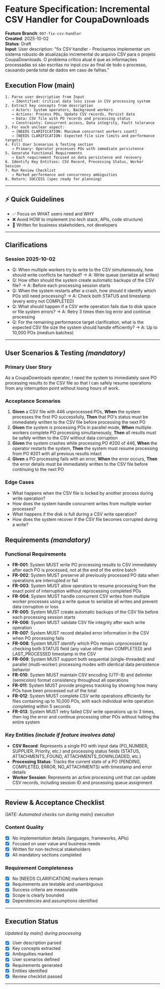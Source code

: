 # Feature Specification: Incremental CSV Handler for CoupaDownloads

**Feature Branch**: `007-fix-csv-handler`  
**Created**: 2025-10-02  
**Status**: Draft  
**Input**: User description: "fix CSV handler - Precisamos implementar um sistema robusto de atualização incremental do arquivo CSV para o projeto CoupaDownloads. O problema crítico atual é que as informações processadas só são escritas no input.csv ao final de todo o processo, causando perda total de dados em caso de falhas."

## Execution Flow (main)
```
1. Parse user description from Input
   → Identified: Critical data loss issue in CSV processing system
2. Extract key concepts from description
   → Actors: System operators, Background workers
   → Actions: Process POs, Update CSV records, Persist data
   → Data: CSV file with PO records and processing status
   → Constraints: Concurrent access, Data integrity, Fault tolerance
3. For each unclear aspect:
   → [NEEDS CLARIFICATION: Maximum concurrent workers count]
   → [NEEDS CLARIFICATION: Expected file size limits and performance targets]
4. Fill User Scenarios & Testing section
   → Primary: Operator processes POs with immediate persistence
5. Generate Functional Requirements
   → Each requirement focused on data persistence and recovery
6. Identify Key Entities: CSV Record, Processing Status, Worker Session
7. Run Review Checklist
   → Marked performance and concurrency ambiguities
8. Return: SUCCESS (spec ready for planning)
```

---

## ⚡ Quick Guidelines
- ✅ Focus on WHAT users need and WHY
- ❌ Avoid HOW to implement (no tech stack, APIs, code structure)
- 👥 Written for business stakeholders, not developers

---

## Clarifications

### Session 2025-10-02
- Q: When multiple workers try to write to the CSV simultaneously, how should write conflicts be handled? → A: Write queue (serialize all writes)
- Q: How often should the system create automatic backups of the CSV file? → A: Before each processing session starts
- Q: When the system restarts after a crash, how should it identify which POs still need processing? → A: Check both STATUS and timestamp (every entry not COMPLETED)
- Q: What should happen if a CSV write operation fails due to disk space or file system errors? → A: Retry 3 times then log error and continue processing
- Q: For the remaining performance target clarification, what is the expected CSV file size the system should handle efficiently? → A: Up to 10,000 POs (medium batches)

---

## User Scenarios & Testing *(mandatory)*

### Primary User Story
As a CoupaDownloads operator, I need the system to immediately save PO processing results to the CSV file so that I can safely resume operations from any interruption point without losing hours of work.

### Acceptance Scenarios
1. **Given** a CSV file with 446 unprocessed POs, **When** the system processes the first PO successfully, **Then** that PO's status must be immediately written to the CSV file before processing the next PO
2. **Given** the system is processing POs in parallel mode, **When** multiple workers complete PO processing simultaneously, **Then** all results must be safely written to the CSV without data corruption
3. **Given** the system crashes while processing PO #200 of 446, **When** the operator restarts the system, **Then** the system must resume processing from PO #201 with all previous results intact
4. **Given** a PO processing fails with an error, **When** the error occurs, **Then** the error details must be immediately written to the CSV file before continuing to the next PO

### Edge Cases
- What happens when the CSV file is locked by another process during write operation?
- How does the system handle concurrent writes from multiple worker processes?
- What happens if the disk is full during a CSV write operation?
- How does the system recover if the CSV file becomes corrupted during a write?

## Requirements *(mandatory)*

### Functional Requirements
- **FR-001**: System MUST write PO processing results to CSV immediately after each PO is processed, not at the end of the entire batch
- **FR-002**: System MUST preserve all previously processed PO data when operations are interrupted or fail
- **FR-003**: System MUST allow operators to resume processing from the exact point of interruption without reprocessing completed POs
- **FR-004**: System MUST handle concurrent CSV writes from multiple worker processes using a write queue to serialize all writes and prevent data corruption or loss
- **FR-005**: System MUST create automatic backups of the CSV file before each processing session starts
- **FR-006**: System MUST validate CSV file integrity after each write operation
- **FR-007**: System MUST record detailed error information in the CSV when PO processing fails
- **FR-008**: System MUST identify which POs remain unprocessed by checking both STATUS field (any value other than COMPLETED) and LAST_PROCESSED timestamp in the CSV
- **FR-009**: System MUST support both sequential (single-threaded) and parallel (multi-worker) processing modes with identical data persistence behavior
- **FR-010**: System MUST maintain CSV encoding (UTF-8) and delimiter (semicolon) format consistency throughout all operations
- **FR-011**: System MUST provide progress tracking by showing how many POs have been processed out of the total
- **FR-012**: System MUST complete CSV write operations efficiently for files containing up to 10,000 POs, with each individual write operation completing within 5 seconds
- **FR-013**: System MUST retry failed CSV write operations up to 3 times, then log the error and continue processing other POs without halting the entire system

### Key Entities *(include if feature involves data)*
- **CSV Record**: Represents a single PO with input data (PO_NUMBER, SUPPLIER, Priority, etc.) and processing status fields (STATUS, ATTACHMENTS_FOUND, ATTACHMENTS_DOWNLOADED, etc.)
- **Processing Status**: Tracks the current state of a PO (PENDING, COMPLETED, ERROR, NO_ATTACHMENTS) with timestamp and error details
- **Worker Session**: Represents an active processing unit that can update CSV records, including session ID and processing queue assignment

---

## Review & Acceptance Checklist
*GATE: Automated checks run during main() execution*

### Content Quality
- [x] No implementation details (languages, frameworks, APIs)
- [x] Focused on user value and business needs
- [x] Written for non-technical stakeholders
- [x] All mandatory sections completed

### Requirement Completeness
- [x] No [NEEDS CLARIFICATION] markers remain
- [x] Requirements are testable and unambiguous  
- [x] Success criteria are measurable
- [x] Scope is clearly bounded
- [x] Dependencies and assumptions identified

---

## Execution Status
*Updated by main() during processing*

- [x] User description parsed
- [x] Key concepts extracted
- [x] Ambiguities marked
- [x] User scenarios defined
- [x] Requirements generated
- [x] Entities identified
- [x] Review checklist passed

---
